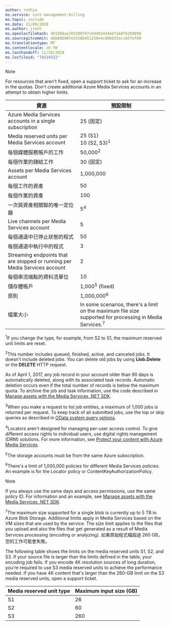 ```yaml
---
author: rothja
ms.service: cost-management-billing
ms.topic: include
ms.date: 11/09/2018
ms.author: jroth
ms.openlocfilehash: 49150daa783280f47cb9401434ebfab8f6204090
ms.sourcegitcommit: d6b68b907e5158b451239e4c09bb55eccb5fef89
ms.translationtype: MT
ms.contentlocale: zh-TW
ms.lasthandoff: 11/20/2019
ms.locfileid: "74224522"
---
```

>[!NOTE]
>For resources that aren't fixed, open a support ticket to ask for an increase in the quotas. Don't create additional Azure Media Services accounts in an attempt to obtain higher limits.

| 資源 | 預設限制 | 
| --- | --- | 
| Azure Media Services accounts in a single subscription | 25 (固定) |
| Media reserved units per Media Services account |25 (S1)<br/>10 (S2, S3)<sup>1</sup> | 
| 每個媒體服務帳戶的工作 | 50,000<sup>2</sup> |
| 每個作業的鏈結工作 | 30 (固定) |
| Assets per Media Services account | 1,000,000|
| 每個工作的資產 | 50 |
| 每個作業的資產 | 100 |
| 一次與資產相關聯的唯一定位器 | 5<sup>4</sup> |
| Live channels per Media Services account |5|
| 每個通道中已停止狀態的程式 |50|
| 每個通道中執行中的程式 |3|
| Streaming endpoints that are stopped or running per Media Services account|2|
| 每個串流端點的資料流單位 |10 |
| 儲存體帳戶 | 1,000<sup>5</sup> (fixed) |
| 原則 | 1,000,000<sup>6</sup> |
| 檔案大小| In some scenarios, there's a limit on the maximum file size supported for processing in Media Services.<sup>7</sup> |

<sup>1</sup>If you change the type, for example, from S2 to S1, the maximum reserved unit limits are reset.

<sup>2</sup>This number includes queued, finished, active, and canceled jobs. It doesn't include deleted jobs. You can delete old jobs by using **IJob.Delete** or the **DELETE** HTTP request.

As of April 1, 2017, any job record in your account older than 90 days is automatically deleted, along with its associated task records. Automatic deletion occurs even if the total number of records is below the maximum quota. To archive the job and task information, use the code described in [Manage assets with the Media Services .NET SDK](../articles/media-services/previous/media-services-dotnet-manage-entities.md).

<sup>3</sup>When you make a request to list job entities, a maximum of 1,000 jobs is returned per request. To keep track of all submitted jobs, use the top or skip queries as described in [OData system query options](/previous-versions/dynamicscrm-2015/developers-guide/gg309461(v=crm.7)).

<sup>4</sup>Locators aren't designed for managing per-user access control. To give different access rights to individual users, use digital rights management (DRM) solutions. For more information, see [Protect your content with Azure Media Services](../articles/media-services/previous/media-services-content-protection-overview.md).

<sup>5</sup>The storage accounts must be from the same Azure subscription.

<sup>6</sup>There's a limit of 1,000,000 policies for different Media Services policies. An example is for the Locator policy or ContentKeyAuthorizationPolicy. 

>[!NOTE]
> If you always use the same days and access permissions, use the same policy ID. For information and an example, see [Manage assets with the Media Services .NET SDK](../articles/media-services/previous/media-services-dotnet-manage-entities.md#limit-access-policies).

<sup>7</sup>The maximum size supported for a single blob is currently up to 5 TB in Azure Blob Storage. Additional limits apply in Media Services based on the VM sizes that are used by the service. The size limit applies to the files that you upload and also the files that get generated as a result of Media Services processing (encoding or analyzing). 如果原始程式檔超過 260 GB，您的工作可能會失敗。 

The following table shows the limits on the media reserved units S1, S2, and S3. If your source file is larger than the limits defined in the table, your encoding job fails. If you encode 4K resolution sources of long duration, you're required to use S3 media reserved units to achieve the performance needed. If you have 4K content that's larger than the 260-GB limit on the S3 media reserved units, open a support ticket.

|Media reserved unit type   |Maximum input size (GB)|
|---|---|
|S1 |   26|
|S2 | 60|
|S3 |260|
